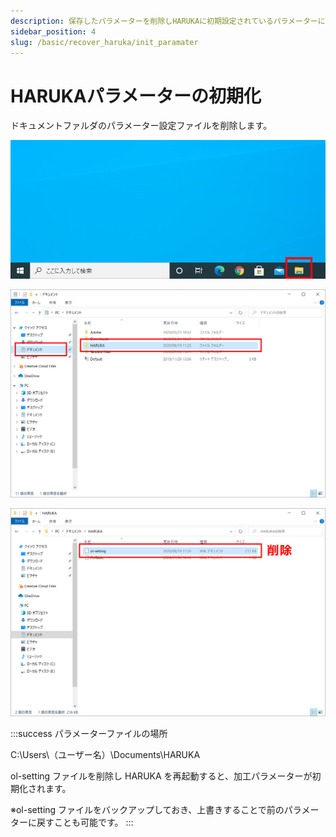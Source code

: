 ```yaml
---
description: 保存したパラメーターを削除しHARUKAに初期設定されているパラメーターに戻す
sidebar_position: 4
slug: /basic/recover_haruka/init_paramater
---
```


# HARUKAパラメーターの初期化

ドキュメントファルダのパラメーター設定ファイルを削除します。

![1.タスクバーのフォルダアイコンをクリック](/assets/img_20200821_02.png)

![2.クイックアクセス「ドキュメント」の中の「HARUKA」をクリック](/assets/img_20200821_01.png)

![3.HARUKAの中の「ol-setting」を削除する](/assets/img_20200821_03.png)

:::success
パラメーターファイルの場所

C:\Users\（ユーザー名）\Documents\HARUKA

ol-setting ファイルを削除し HARUKA を再起動すると、加工パラメーターが初期化されます。

※ol-setting ファイルをバックアップしておき、上書きすることで前のパラメーターに戻すことも可能です。
:::
